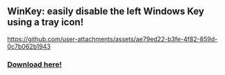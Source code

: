 ## WinKey: easily disable the left Windows Key using a tray icon!

https://github.com/user-attachments/assets/ae79ed22-b3fe-4f82-859d-0c7b062b1943

### [Download here!](https://github.com/Fredolx/win-key/releases)
